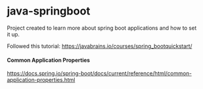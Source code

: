 # java-springboot

Project created to learn more about spring boot applications and how to set it up.

Followed this tutorial:
https://javabrains.io/courses/spring_bootquickstart/


#### Common Application Properties
https://docs.spring.io/spring-boot/docs/current/reference/html/common-application-properties.html


